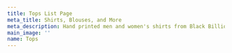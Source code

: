 ```yaml
---
title: Tops List Page
meta_title: Shirts, Blouses, and More
meta_description: Hand printed men and women's shirts from Black Billion Apparel.
main_image: ''
name: Tops
---
```

